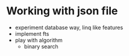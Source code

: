 # Working with json file

<!-- Todo -->
- experiment database way, linq like features
- implement fts
- play with algorithm
    - binary search
